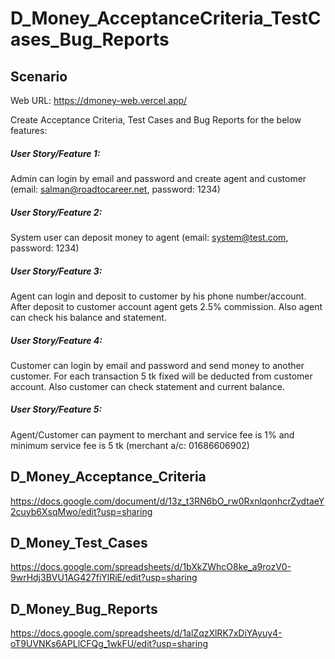 # D_Money_AcceptanceCriteria_TestCases_Bug_Reports

## Scenario
Web URL: https://dmoney-web.vercel.app/

Create Acceptance Criteria, Test Cases and Bug Reports for the below features: 
##### User Story/Feature 1: 
Admin can login by email and password and create agent and customer (email: salman@roadtocareer.net,  password: 1234)
##### User Story/Feature 2: 
System user can deposit money to agent (email: system@test.com, password: 1234)
##### User Story/Feature 3: 
Agent can login and deposit to customer by his phone number/account. After deposit to customer account agent gets 2.5% commission. Also agent can check his balance and statement.
##### User Story/Feature 4: 
Customer can login by email and password and send money to another customer. For each transaction 5 tk fixed will be deducted from customer account. Also customer can check statement and current balance.
##### User Story/Feature 5: 
Agent/Customer can payment to merchant and service fee is 1% and minimum service fee is 5 tk (merchant a/c: 01686606902)

## D_Money_Acceptance_Criteria
https://docs.google.com/document/d/13z_t3RN6bO_rw0RxnlqonhcrZydtaeY2cuyb6XsqMwo/edit?usp=sharing

## D_Money_Test_Cases
https://docs.google.com/spreadsheets/d/1bXkZWhcO8ke_a9rozV0-9wrHdj3BVU1AG427fiYlRiE/edit?usp=sharing

## D_Money_Bug_Reports
https://docs.google.com/spreadsheets/d/1alZqzXlRK7xDiYAyuy4-oT9UVNKs6APLlCFQg_1wkFU/edit?usp=sharing
